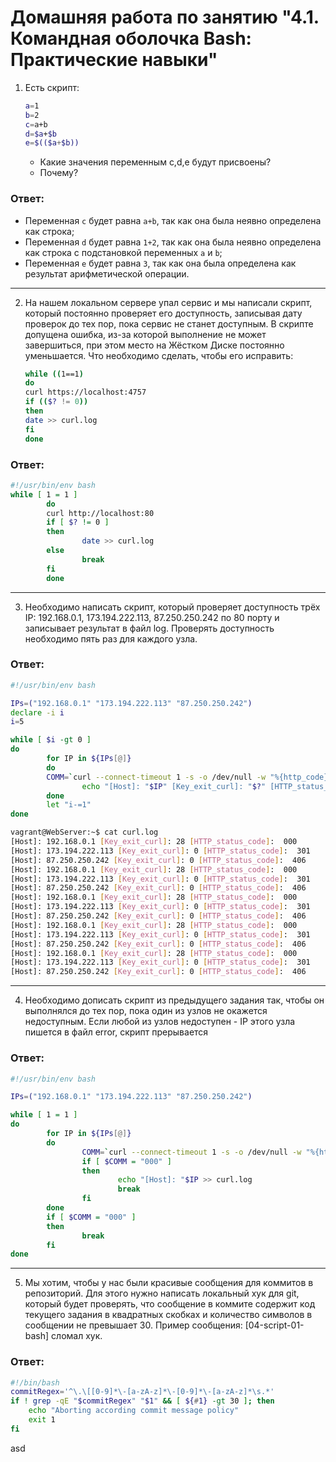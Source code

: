 Домашняя работа по занятию "4.1. Командная оболочка Bash: Практические навыки"
==

1. Есть скрипт:
	```bash
	a=1
	b=2
	c=a+b
	d=$a+$b
	e=$(($a+$b))
	```
	* Какие значения переменным c,d,e будут присвоены?
	* Почему?
   
<h3>Ответ:</h3>

- Переменная `c` будет равна `a+b`, так как она была неявно определена как строка;
- Переменная `d` будет равна `1+2`, так как она была неявно определена как строка с подстановкой переменных `a` и `b`;
- Переменная `e` будет равна `3`, так как она была определена как результат арифметической операции.

---

2. На нашем локальном сервере упал сервис и мы написали скрипт, который постоянно проверяет его доступность, записывая
   дату проверок до тех пор, пока сервис не станет доступным. В скрипте допущена ошибка, из-за которой выполнение не
   может завершиться, при этом место на Жёстком Диске постоянно уменьшается. Что необходимо сделать, чтобы его исправить:
	```bash
	while ((1==1)
	do
	curl https://localhost:4757
	if (($? != 0))
	then
	date >> curl.log
	fi
	done
	```

<h3>Ответ:</h3>

````bash
#!/usr/bin/env bash
while [ 1 = 1 ]
        do
        curl http://localhost:80
        if [ $? != 0 ]
        then
                date >> curl.log
        else
                break
        fi
        done
````

---

3. Необходимо написать скрипт, который проверяет доступность трёх IP: 192.168.0.1, 173.194.222.113, 87.250.250.242 по 80
   порту и записывает результат в файл log. Проверять доступность необходимо пять раз для каждого узла.

<h3>Ответ:</h3>

````bash
#!/usr/bin/env bash

IPs=("192.168.0.1" "173.194.222.113" "87.250.250.242")
declare -i i
i=5

while [ $i -gt 0 ]
do
        for IP in ${IPs[@]}
        do
		COMM=`curl --connect-timeout 1 -s -o /dev/null -w "%{http_code}" $IP`
                echo "[Host]: "$IP" [Key_exit_curl]: "$?" [HTTP_status_code]: " $COMM  >> curl.log
        done
        let "i-=1"
done

vagrant@WebServer:~$ cat curl.log
[Host]: 192.168.0.1 [Key_exit_curl]: 28 [HTTP_status_code]:  000
[Host]: 173.194.222.113 [Key_exit_curl]: 0 [HTTP_status_code]:  301
[Host]: 87.250.250.242 [Key_exit_curl]: 0 [HTTP_status_code]:  406
[Host]: 192.168.0.1 [Key_exit_curl]: 28 [HTTP_status_code]:  000
[Host]: 173.194.222.113 [Key_exit_curl]: 0 [HTTP_status_code]:  301
[Host]: 87.250.250.242 [Key_exit_curl]: 0 [HTTP_status_code]:  406
[Host]: 192.168.0.1 [Key_exit_curl]: 28 [HTTP_status_code]:  000
[Host]: 173.194.222.113 [Key_exit_curl]: 0 [HTTP_status_code]:  301
[Host]: 87.250.250.242 [Key_exit_curl]: 0 [HTTP_status_code]:  406
[Host]: 192.168.0.1 [Key_exit_curl]: 28 [HTTP_status_code]:  000
[Host]: 173.194.222.113 [Key_exit_curl]: 0 [HTTP_status_code]:  301
[Host]: 87.250.250.242 [Key_exit_curl]: 0 [HTTP_status_code]:  406
[Host]: 192.168.0.1 [Key_exit_curl]: 28 [HTTP_status_code]:  000
[Host]: 173.194.222.113 [Key_exit_curl]: 0 [HTTP_status_code]:  301
[Host]: 87.250.250.242 [Key_exit_curl]: 0 [HTTP_status_code]:  406
````

---

4. Необходимо дописать скрипт из предыдущего задания так, чтобы он выполнялся до тех пор, пока один из узлов не окажется
   недоступным. Если любой из узлов недоступен - IP этого узла пишется в файл error, скрипт прерывается

<h3>Ответ:</h3>

````bash
#!/usr/bin/env bash

IPs=("192.168.0.1" "173.194.222.113" "87.250.250.242")

while [ 1 = 1 ]
do
        for IP in ${IPs[@]}
        do
                COMM=`curl --connect-timeout 1 -s -o /dev/null -w "%{http_code}" $IP`
                if [ $COMM = "000" ] 
                then
                        echo "[Host]: "$IP >> curl.log
                        break
                fi
        done
        if [ $COMM = "000" ] 
        then
                break
        fi
done
````

---

5. Мы хотим, чтобы у нас были красивые сообщения для коммитов в репозиторий. Для этого нужно написать локальный хук для
   git, который будет проверять, что сообщение в коммите содержит код текущего задания в квадратных скобках и количество
   символов в сообщении не превышает 30. Пример сообщения: \[04-script-01-bash\] сломал хук.
   
<h3>Ответ:</h3>

````bash
#!/bin/bash
commitRegex='^\.\[[0-9]*\-[a-zA-z]*\-[0-9]*\-[a-zA-z]*\s.*'
if ! grep -qE "$commitRegex" "$1" && [ ${#1} -gt 30 ]; then
    echo "Aborting according commit message policy"
    exit 1
fi
````
asd